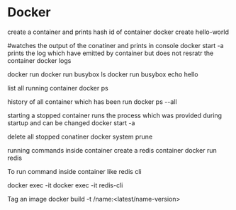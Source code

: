 # Docker

create a container and prints hash id of container
docker create hello-world

#watches the output of the conatiner and prints in console
docker start -a <hash-id>
prints the log which have emitted by container but does not resratr the container
docker logs <container-id> 

docker run <container> <command>
docker run busybox ls
docker run busybox echo hello

list all running container
docker ps

history of  all container which has been run 
docker ps --all

starting  a stopped container
runs the process which was provided during startup and can be changed
docker start -a <container-id> 


delete all stopped conatiner
docker system prune


running commands inside container
create a redis container
docker run redis

To run command inside container like redis cli

docker exec -it <container-id> <command>
docker exec -it <container-id> redis-cli

Tag an image 
docker build -t <docker-id>/name:<latest/name-version> <file-folder>